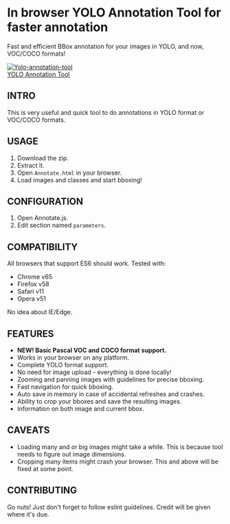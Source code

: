 # In browser YOLO Annotation Tool for faster annotation

Fast and efficient BBox annotation for your images in YOLO, and now, VOC/COCO formats!

<a href="https://ibb.co/b6xYH5h"><img src="https://i.ibb.co/S62HQwT/Yolo-annotation-tool.png" alt="Yolo-annotation-tool" border="0"></a><br /><a target='_blank' href='https://poetandpoem.com/William-Blake/poems'>YOLO Annotation Tool</a><br />



## INTRO
This is very useful and quick tool to do annotations in YOLO format or VOC/COCO formats.


## USAGE
1. Download the zip.
2. Extract it.
3. Open `Annotate.html` in your browser.
4. Load images and classes and start bboxing!

## CONFIGURATION
1. Open Annotate.js.
2. Edit section named `parameters`.

## COMPATIBILITY
All browsers that support ES6 should work. Tested with:

* Chrome v65
* Firefox v58
* Safari v11
* Opera v51

No idea about IE/Edge.

## FEATURES
* **NEW! Basic Pascal VOC and COCO format support.**
* Works in your browser on any platform.
* Complete YOLO format support.
* No need for image upload - everything is done locally!
* Zooming and panning images with guidelines for precise bboxing.
* Fast navigation for quick bboxing.
* Auto save in memory in case of accidental refreshes and crashes.
* Ability to crop your bboxes and save the resulting images.
* Information on both image and current bbox.

## CAVEATS
* Loading many and or big images might take a while. This is because tool needs to figure out image dimensions.  
* Cropping many items might crash your browser. This and above will be fixed at some point.

## CONTRIBUTING
Go nuts! Just don't forget to follow eslint guidelines. Credit will be given where it's due.
